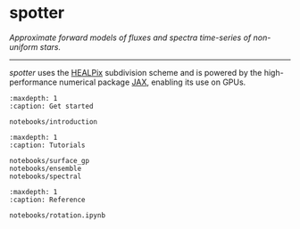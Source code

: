 # spotter

*Approximate forward models of fluxes and spectra time-series of non-uniform stars.*

---


*spotter* uses the [HEALPix](https://healpix.sourceforge.io/) subdivision scheme and is powered by the high-performance numerical package [JAX](https://jax.readthedocs.io/en/latest/notebooks/quickstart.html), enabling its use on GPUs.



```{toctree}
:maxdepth: 1
:caption: Get started

notebooks/introduction
```

```{toctree}
:maxdepth: 1
:caption: Tutorials

notebooks/surface_gp
notebooks/ensemble
notebooks/spectral
```

```{toctree}
:maxdepth: 1
:caption: Reference

notebooks/rotation.ipynb
```